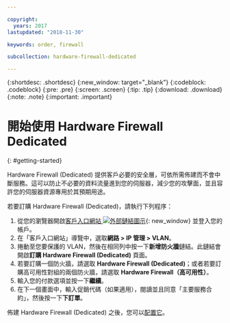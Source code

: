 ```yaml
---

copyright:
  years: 2017
lastupdated: "2018-11-30"

keywords: order, firewall

subcollection: hardware-firewall-dedicated

---
```


{:shortdesc: .shortdesc}
{:new_window: target="_blank"}
{:codeblock: .codeblock}
{:pre: .pre}
{:screen: .screen}
{:tip: .tip}
{:download: .download}
{:note: .note}
{:important: .important}

# 開始使用 Hardware Firewall Dedicated
{: #getting-started}

Hardware Firewall (Dedicated) 提供客戶必要的安全層，可依所需佈建而不會中斷服務。這可以防止不必要的資料流量進到您的伺服器，減少您的攻擊面，並且容許您的伺服器資源專用於其預期用途。  

若要訂購 Hardware Firewall (Dedicated)，請執行下列程序：

1. 從您的瀏覽器開啟[客戶入口網站 ![外部鏈結圖示](../../icons/launch-glyph.svg "外部鏈結圖示")](https://control.softlayer.com/){: new_window} 並登入您的帳戶。
2. 在「客戶入口網站」導覽中，選取**網路 > IP 管理 > VLAN**。
3. 捲動至您要保護的 VLAN，然後在相同列中按一下**新增防火牆**鏈結。此鏈結會開啟**訂購 Hardware Firewall (Dedicated)** 頁面。
4. 若要訂購一個防火牆，請選取 **Hardware Firewall (Dedicated)**；或者若要訂購高可用性對組的兩個防火牆，請選取 **Hardware Firewall（高可用性）**。
5. 輸入您的付款選項並按一下**繼續**。
6. 在下一個畫面中，輸入促銷代碼（如果適用），閱讀並且同意「主要服務合約」，然後按一下**下訂單**。

佈建 Hardware Firewall (Dedicated) 之後，您可以[配置它](/docs/infrastructure/hardware-firewall-dedicated?topic=hardware-firewall-dedicated-configuring-the-hardware-firewall-dedicated-)。
